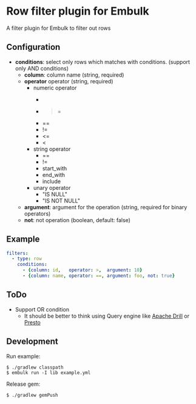 # Row filter plugin for Embulk

A filter plugin for Embulk to filter out rows

## Configuration

* **conditions**: select only rows which matches with conditions. (support only AND conditions)
  * **column**: column name (string, required)
  * **operator** operator (string, required)
    * numeric operator
      * >
      * >=
      * ==
      * !=
      * <=
      * <
    * string operator
      * ==
      * !=
      * start_with
      * end_with
      * include
    * unary operator
      * "IS NULL"
      * "IS NOT NULL"
  * **argument**: argument for the operation (string, required for binary operators)
  * **not**: not operation (boolean, default: false)

## Example

```yaml
filters:
  - type: row
    conditions:
      - {column: id,   operator: >,  argument: 10}
      - {column: name, operator: ==, argument: foo, not: true}
```

## ToDo

* Support OR condition
  * It should be better to think using Query engine like [Apache Drill](https://drill.apache.org/) or [Presto](https://prestodb.io/)

## Development

Run example:

```
$ ./gradlew classpath
$ embulk run -I lib example.yml
```

Release gem:

```
$ ./gradlew gemPush
```
